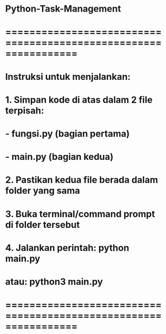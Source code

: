 # Python-Task-Management

# ================================================================
# Instruksi untuk menjalankan:
# 
# 1. Simpan kode di atas dalam 2 file terpisah:
#    - fungsi.py (bagian pertama)
#    - main.py (bagian kedua)
#
# 2. Pastikan kedua file berada dalam folder yang sama
#
# 3. Buka terminal/command prompt di folder tersebut
#
# 4. Jalankan perintah: python main.py
#    atau: python3 main.py
#
# ================================================================
